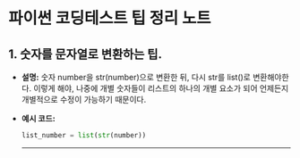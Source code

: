 # 파이썬 코딩테스트 팁 정리 노트

## 1. 숫자를 문자열로 변환하는 팁.
- **설명:** 숫자 number을 str(number)으로 변환한 뒤, 다시 str를 list()로 변환해야한다.
            이렇게 해야, 나중에 개별 숫자들이 리스트의 하나의 개별 요소가 되어 언제든지 개별적으로 수정이 가능하기 때문이다.
- **예시 코드:**
  ```python
  list_number = list(str(number))
  ```
  
  ---

  